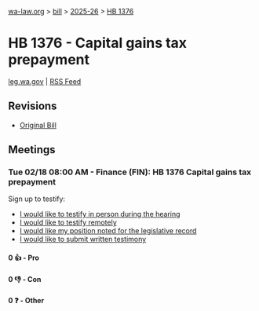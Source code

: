 [wa-law.org](/) > [bill](/bill/) > [2025-26](/bill/2025-26/) > [HB 1376](/bill/2025-26/hb/1376/)

# HB 1376 - Capital gains tax prepayment
[leg.wa.gov](https://app.leg.wa.gov/billsummary?BillNumber=1376&Year=2025&Initiative=false) | [RSS Feed](./rss.xml)

## Revisions
* [Original Bill](1/)

## Meetings
### Tue 02/18 08:00 AM - Finance (FIN): HB 1376 Capital gains tax prepayment
Sign up to testify:
* [I would like to testify in person during the hearing](https://app.leg.wa.gov/csi/Testifier/Add?chamber=House&mId=32813&aId=163925&caId=25930&tId=1)
* [I would like to testify remotely](https://app.leg.wa.gov/csi/Testifier/Add?chamber=House&mId=32813&aId=163925&caId=25930&tId=2)
* [I would like my position noted for the legislative record](https://app.leg.wa.gov/csi/Testifier/Add?chamber=House&mId=32813&aId=163925&caId=25930&tId=3)
* [I would like to submit written testimony](https://app.leg.wa.gov/csi/Testifier/Add?chamber=House&mId=32813&aId=163925&caId=25930&tId=4)

#### 0 👍 - Pro

#### 0 👎 - Con

#### 0 ❓ - Other
